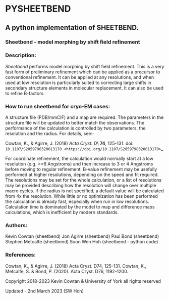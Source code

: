 # PYSHEETBEND
## A python implementation of SHEETBEND.
### Sheetbend - model morphing by shift field refinement

### Description:
*Sheetbend* performs model morphing by shift field refinement. This is a very fast form of preliminary refinement which can be applied
as a precursor to conventional refinement. It can be applied at any resolutions, and when used at low resolution is particularly suited
to correcting large shifts in secondary structure elements in molecular replacement. It can also be used to refine B-factors.

### How to run sheetbend for cryo-EM cases:
A structure file (PDB/mmCIF) and a map are required. The parameters in the structure file will be updated to better match the observations.
The performance of the calculation is controlled by two parameters, the resolution and the radius. For details, see:-

Cowtan, K., & Agirre, J. (2018) *Acta Cryst. D*\ **74**, 125-131. doi: `10.1107/S2059798320013170 <https://doi.org/10.1107/S2059798320013170>`_

For coordinate refinement, the calculation would normally start at a low resolution (e.g. >=6 Angstroms) and then increase to 3 or 4 Angstroms before moving to regular refinement.
B-value refinement may be usefully performed at higher resolutions, depending on the speed and fit required. The resolutions may be set for the whole calculation, or a list of resolutions may be provided describing how the resolution will change over multiple macro cycles.
If the radius is not specified, a default value will be calculated from 4x the resolution.
While little or no optimization has been performed the calculation is already fast, especially when run in low resolutions. Calculation time is dominated by the model to map and difference maps calculations, which is inefficient by modern standards. 


### Authors:
Kevin Cowtan (sheetbend)
Jon Agirre (sheetbend)
Paul Bond (sheetbend)
Stephen Metcalfe (sheetbend)
Soon Wen Hoh (sheetbend - python code)

### References:
Cowtan, K., & Agirre, J. (2018) Acta Cryst. D74, 125-131.
Cowtan, K., Metcalfe, S. & Bond, P. (2020). Acta Cryst. D76, 1192-1200.

Copyright 2018-2023 Kevin Cowtan & University of York all rights reserved

Updated - 2nd March 2023 (SW Hoh)
